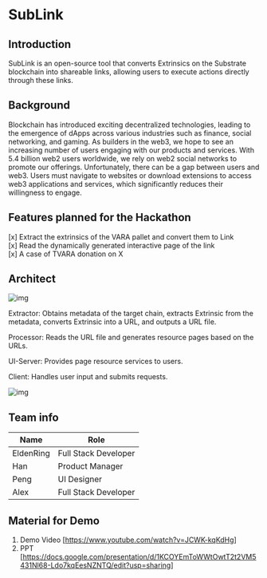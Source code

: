 # SubLink
## Introduction
SubLink is an open-source tool that converts Extrinsics on the Substrate blockchain into shareable links, allowing users to execute actions directly through these links.

## Background
Blockchain has introduced exciting decentralized technologies, leading to the emergence of dApps across various industries such as finance, social networking, and gaming. As builders in the web3, we hope to see an increasing number of users engaging with our products and services. With 5.4 billion web2 users worldwide, we rely on web2 social networks to promote our offerings. Unfortunately, there can be a gap between users and web3. Users must navigate to websites or download extensions to access web3 applications and services, which significantly reduces their willingness to engage.

## Features planned for the Hackathon
[x] Extract the extrinsics of the VARA pallet and convert them to Link<br>
[x] Read the dynamically generated interactive page of the link<br>
[x] A case of TVARA donation on X

## Architect
![img](https://github.com/xyajn/polkadot-hackathon-2024/blob/main/singapore/24-SubLink/src/img/image.png)

Extractor: Obtains metadata of the target chain, extracts Extrinsic from the metadata, converts Extrinsic into a URL, and outputs a URL file.

Processor: Reads the URL file and generates resource pages based on the URLs.

UI-Server: Provides page resource services to users.

Client: Handles user input and submits requests.


![img](https://github.com/xyajn/polkadot-hackathon-2024/blob/main/singapore/24-SubLink/src/img/image2.png)

## Team info
| Name        | Role                   |
| ----------- | ---------------------- |
| EldenRing   | Full Stack Developer   |
| Han         | Product Manager        |
| Peng        | UI Designer            |
| Alex        | Full Stack Developer   |

## Material for Demo
1. Demo Video [https://www.youtube.com/watch?v=JCWK-kqKdHg]
2. PPT [https://docs.google.com/presentation/d/1KCOYEmToWWtOwtT2t2VM5431Nl68-Ldo7kqEesNZNTQ/edit?usp=sharing]

